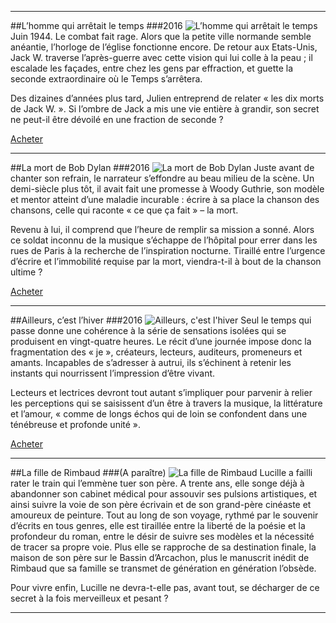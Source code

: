 ***
##L’homme qui arrêtait le temps
###2016
![L’homme qui arrêtait le temps]({{FILE:l-homme-qui-arretait-le-temps.jpg}})
Juin 1944. Le combat fait rage. Alors que la petite ville normande semble anéantie, l’horloge de l’église fonctionne encore. De retour aux Etats-Unis, Jack W. traverse l’après-guerre avec cette vision qui lui colle à la peau ; il escalade les façades, entre chez les gens par effraction, et guette la seconde extraordinaire où le Temps s’arrêtera. 

Des dizaines d’années plus tard, Julien entreprend de relater « les dix morts de Jack W. ». Si l’ombre de Jack a mis une vie entière à grandir, son secret ne peut-il être dévoilé en une fraction de seconde ? 

[Acheter](https://www.amazon.fr/Lhomme-arr%C3%AAtait-temps-Nicolas-Rainaud/dp/1535493704/ref=la_B004N6YMLA_1_3_twi_pap_2?s=books&ie=UTF8&qid=1474194823&sr=1-3)

---

##La mort de Bob Dylan
###2016
![La mort de Bob Dylan]({{FILE:la-mort-de-bob-dylan.jpg}})
Juste avant de chanter son refrain, le narrateur s’effondre au beau milieu de la scène. Un demi-siècle plus tôt, il avait fait une promesse à Woody Guthrie, son modèle et mentor atteint d’une maladie incurable : écrire à sa place la chanson des chansons, celle qui raconte « ce que ça fait » – la mort. 

Revenu à lui, il comprend que l’heure de remplir sa mission a sonné. Alors ce soldat inconnu de la musique s’échappe de l’hôpital pour errer dans les rues de Paris à la recherche de l’inspiration nocturne. Tiraillé entre l’urgence d’écrire et l’immobilité requise par la mort, viendra-t-il à bout de la chanson ultime ? 

[Acheter](https://www.amazon.fr/mort-Bob-Dylan-Nicolas-Rainaud/dp/1535145633/ref=la_B004N6YMLA_1_5_twi_pap_2?s=books&ie=UTF8&qid=1474194823&sr=1-5)

---

##Ailleurs, c’est l’hiver
###2016
![Ailleurs, c'est l'hiver]({{FILE:ailleurs-c-est-l-hiver.jpg}})
Seul le temps qui passe donne une cohérence à la série de sensations isolées qui se produisent en vingt-quatre heures. Le récit d’une journée impose donc la fragmentation des « je », créateurs, lecteurs, auditeurs, promeneurs et amants. Incapables de s’adresser à autrui, ils s’échinent à retenir les instants qui nourrissent l’impression d’être vivant. 

Lecteurs et lectrices devront tout autant s’impliquer pour parvenir à relier les perceptions qui se saisissent d’un être à travers la musique, la littérature et l’amour, « comme de longs échos qui de loin se confondent dans une ténébreuse et profonde unité ». 

[Acheter](https://www.amazon.fr/Ailleurs-cest-lhiver-Nicolas-Rainaud/dp/1535494166/ref=la_B004N6YMLA_1_4_twi_pap_2?s=books&ie=UTF8&qid=1474194823&sr=1-4)

---

##La fille de Rimbaud
###(A paraître)
![La fille de Rimbaud]({{FILE:la-fille-de-rimbaud.jpg}})
Lucille a failli rater le train qui l’emmène tuer son père. A trente ans, elle songe déjà à abandonner son cabinet médical pour assouvir ses pulsions artistiques, et ainsi suivre la voie de son père écrivain et de son grand-père cinéaste et amoureux de peinture. Tout au long de son voyage, rythmé par le souvenir d’écrits en tous genres, elle est tiraillée entre la liberté de la poésie et la profondeur du roman, entre le désir de suivre ses modèles et la nécessité de tracer sa propre voie. Plus elle se rapproche de sa destination finale, la maison de son père sur le Bassin d’Arcachon, plus le manuscrit inédit de Rimbaud que sa famille se transmet de génération en génération l’obsède. 

Pour vivre enfin, Lucille ne devra-t-elle pas, avant tout, se décharger de ce secret à la fois merveilleux et pesant ?

---